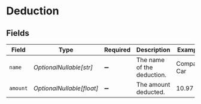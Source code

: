 # Deduction


## Fields

| Field                      | Type                       | Required                   | Description                | Example                    |
| -------------------------- | -------------------------- | -------------------------- | -------------------------- | -------------------------- |
| `name`                     | *OptionalNullable[str]*    | :heavy_minus_sign:         | The name of the deduction. | Company Car                |
| `amount`                   | *OptionalNullable[float]*  | :heavy_minus_sign:         | The amount deducted.       | 10.97                      |